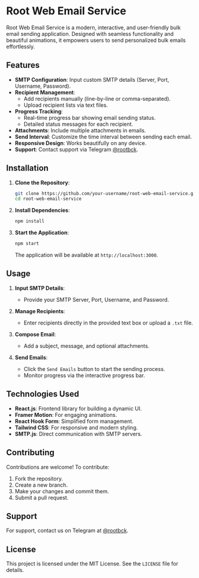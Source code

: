 # Root Web Email Service

Root Web Email Service is a modern, interactive, and user-friendly bulk email sending application. Designed with seamless functionality and beautiful animations, it empowers users to send personalized bulk emails effortlessly.

## Features

- **SMTP Configuration**: Input custom SMTP details (Server, Port, Username, Password).
- **Recipient Management**:
  - Add recipients manually (line-by-line or comma-separated).
  - Upload recipient lists via text files.
- **Progress Tracking**:
  - Real-time progress bar showing email sending status.
  - Detailed status messages for each recipient.
- **Attachments**: Include multiple attachments in emails.
- **Send Interval**: Customize the time interval between sending each email.
- **Responsive Design**: Works beautifully on any device.
- **Support**: Contact support via Telegram [@rootbck](https://t.me/rootbck).

## Installation

1. **Clone the Repository**:
   ```bash
   git clone https://github.com/your-username/root-web-email-service.git
   cd root-web-email-service
   ```

2. **Install Dependencies**:
   ```bash
   npm install
   ```

3. **Start the Application**:
   ```bash
   npm start
   ```
   The application will be available at `http://localhost:3000`.

## Usage

1. **Input SMTP Details**:
   - Provide your SMTP Server, Port, Username, and Password.

2. **Manage Recipients**:
   - Enter recipients directly in the provided text box or upload a `.txt` file.

3. **Compose Email**:
   - Add a subject, message, and optional attachments.

4. **Send Emails**:
   - Click the `Send Emails` button to start the sending process.
   - Monitor progress via the interactive progress bar.

## Technologies Used

- **React.js**: Frontend library for building a dynamic UI.
- **Framer Motion**: For engaging animations.
- **React Hook Form**: Simplified form management.
- **Tailwind CSS**: For responsive and modern styling.
- **SMTP.js**: Direct communication with SMTP servers.

## Contributing

Contributions are welcome! To contribute:

1. Fork the repository.
2. Create a new branch.
3. Make your changes and commit them.
4. Submit a pull request.

## Support

For support, contact us on Telegram at [@rootbck](https://t.me/rootbck).

## License

This project is licensed under the MIT License. See the `LICENSE` file for details.

